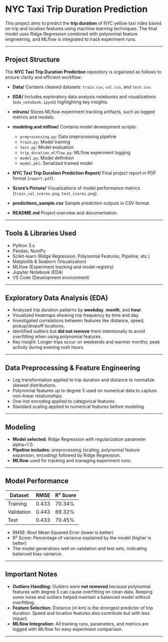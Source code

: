 # NYC Taxi Trip Duration Prediction

This project aims to predict the **trip duration** of NYC yellow taxi rides based on trip and location features using machine learning techniques. The final model uses Ridge Regression combined with polynomial feature engineering, and MLflow is integrated to track experiment runs.

---

## Project Structure

The **NYC Taxi Trip Duration Prediction** repository is organized as follows to ensure clarity and efficient workflow:

* **Data/**
  Contains cleaned datasets: `train.csv`, `val.csv`, and `test.csv`.

* **EDA/**
  Includes exploratory data analysis notebooks and visualizations (`eda_notebook.ipynb`) highlighting key insights.

* **mlruns/**
  Stores MLflow experiment tracking artifacts, such as logged metrics and models.

* **modeling and mlflow/**
  Contains model development scripts:

  * `preprocessing.py`: Data preprocessing pipeline
  * `train.py`: Model training
  * `test.py`: Model evaluation
  * `trip_duration_mlflow.py`: MLflow experiment logging
  * `model.py`: Model definition
  * `model.pkl`: Serialized trained model

* **NYC Taxi Trip Duration Prediction Report/**
  Final project report in PDF format (`report.pdf`).

* **Score’s Picture/**
  Visualizations of model performance metrics (`train_val_scores.png`, `test_scores.png`).

* **predictions\_sample.csv**
  Sample prediction outputs in CSV format.

* **README.md**
  Project overview and documentation.

---

## Tools & Libraries Used

- Python 3.x
- Pandas, NumPy
- Scikit-learn (Ridge Regression, Polynomial Features, Pipeline, etc.)
- Matplotlib & Seaborn (Visualization)
- MLflow (Experiment tracking and model registry)
- Jupyter Notebook (EDA)
- VS Code (Development environment)

---

## Exploratory Data Analysis (EDA)

- Analyzed trip duration patterns by **weekday**, **month**, and **hour**.
- Visualized heatmaps showing trip frequency by time and day.
- Investigated correlations between features like distance, speed, pickup/dropoff locations.
- Identified outliers but **did not remove** them intentionally to avoid overfitting when using polynomial features.
- Key insight: Longer trips occur on weekends and warmer months; peak activity during evening rush hours.

---

## Data Preprocessing & Feature Engineering

- Log transformation applied to trip duration and distance to normalize skewed distributions.
- Polynomial features up to degree 5 used on numerical data to capture non-linear relationships.
- One-hot encoding applied to categorical features.
- Standard scaling applied to numerical features before modeling.

---

##  Modeling

- **Model selected:** Ridge Regression with regularization parameter alpha=1.0.
- **Pipeline includes:** preprocessing (scaling, polynomial feature expansion, encoding) followed by Ridge Regression.
- **MLflow** used for tracking and managing experiment runs.

---

## Model Performance

| Dataset    | RMSE   | R² Score   |
|------------|--------|------------|
| Training   | 0.433  | 70.34%     |
| Validation | 0.443  | 69.32%     |
| Test       | 0.433  | 70.45%     |

- RMSE: Root Mean Squared Error (lower is better)
- R² Score: Percentage of variance explained by the model (higher is better)
- The model generalizes well on validation and test sets, indicating balanced bias-variance.

---

## Important Notes

- **Outliers Handling:** Outliers were **not removed** because polynomial features with degree 5 can cause overfitting on clean data. Keeping some noise and outliers helped maintain a balanced model without overfitting.
- **Feature Selection:** Distance (in km) is the strongest predictor of trip duration. Speed and location features also contribute but with less impact.
- **MLflow Integration:** All training runs, parameters, and metrics are logged with MLflow for easy experiment comparison.

---
